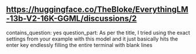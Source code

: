 ## https://huggingface.co/TheBloke/EverythingLM-13b-V2-16K-GGML/discussions/2

contains_question: yes
question_part: As per the title, I tried using the exact settings from your example with this model and it just basically hits the enter key endlessly filling the entire terminal with blank lines